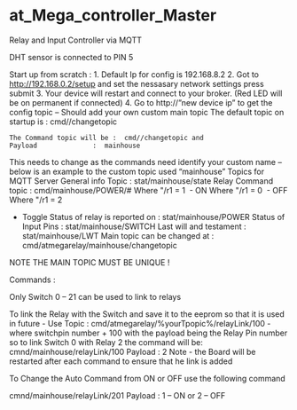 # at_Mega_controller_Master
Relay and Input Controller via MQTT

DHT sensor is connected to PIN 5

Start up from scratch :
    1. Default Ip for config is 192.168.8.2
    2. Got to http://192.168.0.2/setup and set the nessasary network settings press submit 
    3. Your device will restart and connect to your broker. (Red LED will be on permanent if connected)
    4. Go to http://”new device ip” to get the config topic – Should add your own custom main topic 
	The default topic on startup is : cmd//changetopic 

	The Command topic will be :  cmd//changetopic and 	
	Payload 			 :  mainhouse

 This needs to change as the 	commands need identify your custom name – below is an example to the custom topic used 	“mainhouse”
Topics for MQTT Server 
General info Topic :
stat/mainhouse/state
Relay Command topic :
cmd/mainhouse/POWER/#
Where "/r1 = 1
 - ON
Where "/r1 = 0
 - OFF
Where "/r1 = 2
- Toggle
Status of relay is reported on :
stat/mainhouse/POWER
Status of Input Pins :
stat/mainhouse/SWITCH
Last will and testament :
stat/mainhouse/LWT
Main topic can be changed at :
cmd/atmegarelay/mainhouse/changetopic

NOTE THE MAIN TOPIC MUST BE UNIQUE ! 

Commands : 

Only Switch 0 – 21 can be used to link to relays

To link the Relay with the Switch and save it to the eeprom so that it is used in future -
Use Topic : cmd/atmegarelay/%yourTpopic%/relayLink/100 -  where switchpin number + 100
with the payload being the Relay Pin number so to link Switch 0 with Relay 2 the command will be:
cmnd/mainhouse/relayLink/100 	 Payload : 2
Note - the Board will be restarted after each command to ensure that he link is added 

To Change the Auto Command from ON or OFF use the following command 

cmnd/mainhouse/relayLink/201 	 Payload : 1 – ON or 2 – OFF 
